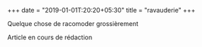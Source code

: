 +++
date = "2019-01-01T:20:20+05:30"
title = "ravauderie"
+++

Quelque chose de racomoder grossièrement
<!--more-->
Article en cours de rédaction

>
